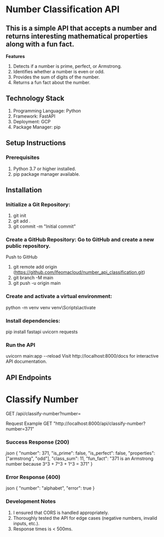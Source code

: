 # Number Classification API 
 
## This is a simple API that accepts a number and returns interesting mathematical properties along with a fun fact.

**Features**
1. Detects if a number is prime, perfect, or Armstrong.
2. Identifies whether a number is even or odd.
3. Provides the sum of digits of the number.
4. Returns a fun fact about the number.
   
 ## Technology Stack
1. Programming Language: Python
2. Framework: FastAPI
3. Deployment: GCP
4. Package Manager: pip

## Setup Instructions
### Prerequisites

1. Python 3.7 or higher installed.
2. pip package manager available.

## Installation
### Initialize a Git Repository:

1. git init
2. git add .
3. git commit -m "Initial commit"

### Create a GitHub Repository: Go to GitHub and create a new public repository.
Push to GitHub

1. git remote add origin (https://github.com/Ifeomacloud/number_api_classification.git)
2. git branch -M main
3. git push -u origin main

### Create and activate a virtual environment:
python -m venv venv
venv\Scripts\activate  

### Install dependencies:
pip install fastapi uvicorn requests

### Run the API
uvicorn main:app --reload
Visit http://localhost:8000/docs for interactive API documentation.

## API Endpoints
# Classify Number
GET /api/classify-number?number=<number>

Request Example
GET "http://localhost:8000/api/classify-number?number=371"

### Success Response (200)
*json*
{
    "number": 371,
    "is_prime": false,
    "is_perfect": false,
    "properties": ["armstrong", "odd"],
    "class_sum": 11,
    "fun_fact": "371 is an Armstrong number because 3^3 + 7^3 + 1^3 = 371"
}

### Error Response (400)
json
{
    "number": "alphabet",
    "error": true
}

### Development Notes
1. I ensured that CORS is handled appropriately.
2. Thoroughly tested the API for edge cases (negative numbers, invalid inputs, etc.).
3. Response times is  < 500ms.
